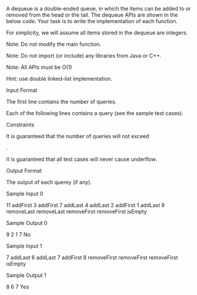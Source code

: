 A dequeue is a double-ended queue, in which the items can be added to or removed from the head or the tail. The dequeue APIs are shown in the below code. Your task is to write the implementation of each function.

For simplicity, we will assume all items stored in the dequeue are integers.

Note: Do not modify the main function.

Note: Do not import (or include) any libraries from Java or C++.

Note: All APIs must be O(1)

Hint: use double linked-list implementation.

Input Format

The first line contains the number of queries.

Each of the following lines contains a query (see the sample test cases).

Constraints

It is guaranteed that the number of queries will not exceed

.

It is guaranteed that all test cases will never cause underflow.

Output Format

The output of each querey (if any).

Sample Input 0

11
addFirst 3
addFirst 7
addLast 4
addLast 2
addFirst 1
addLast 9
removeLast
removeLast
removeFirst
removeFirst
isEmpty

Sample Output 0

9
2
1
7
No

Sample Input 1

7
addLast 6
addLast 7
addFirst 8
removeFirst
removeFirst
removeFirst
isEmpty

Sample Output 1

8
6
7
Yes

